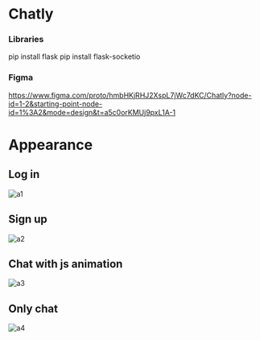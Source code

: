 # Chatly
### Libraries
pip install flask
pip install flask-socketio

### Figma
https://www.figma.com/proto/hmbHKjRHJ2XspL7jWc7dKC/Chatly?node-id=1-2&starting-point-node-id=1%3A2&mode=design&t=a5c0orKMUj9pxL1A-1

# Appearance
## Log in
![a1](https://github.com/PawelIsMe/chatly/assets/107412394/142de0e1-9f31-44e9-b918-92039e547136)

## Sign up
![a2](https://github.com/PawelIsMe/chatly/assets/107412394/6f510f0e-09bc-436e-9acb-7dbde6969913)

## Chat with js animation
![a3](https://github.com/PawelIsMe/chatly/assets/107412394/2f510f3b-ba18-4a26-865a-25a999b3655e)

## Only chat
![a4](https://github.com/PawelIsMe/chatly/assets/107412394/b560c397-631e-489d-92bd-d7e265b13f92)
